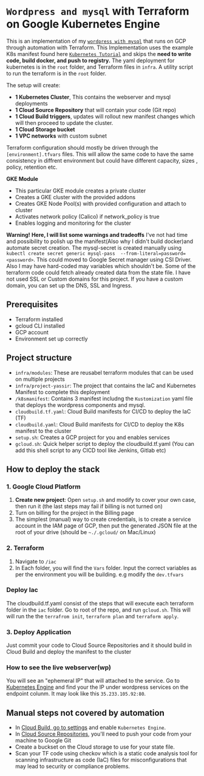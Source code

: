 # `Wordpress and mysql` with Terraform on Google Kubernetes Engine


This is an implementation of my [`wordpress with mysql`](https://github.com/loluPapi/yassir-wordpress-mysql) that runs on GCP through automation with Terraform. 
This Implementation uses the example K8s manifest found here [`Kubernetes Tutorial`](https://kubernetes.io/docs/tutorials/stateful-application/mysql-wordpress-persistent-volume/) and skips the **need to write code, build docker, and push to registry.**
The yaml deployment for kubernetes is in the `root` folder, and Terraform files in `infra`.
A utility script to run the terraform is in the `root` folder.

The setup will create:

- **1 Kubernetes Cluster**, This contains the webserver and mysql deployments
- **1 Cloud Source Repository** that will contain your code (Git repo)
- **1 Cloud Build triggers**, updates will rollout new manifest changes which will then proceed to update the cluster.
- **1 Cloud Storage bucket** 
- **1 VPC networks** with custom subnet 

Terraform configuration should mostly be driven through the `[environment].tfvars` files. This will allow the same code to have the same consistency in diffrent environment but could have different capacity, sizes , policy, retention etc.

 **GKE Module**
- This particular GKE module creates a private cluster 
- Creates a GKE cluster with the provided addons
- Creates GKE Node Pool(s) with provided configuration and attach to cluster
- Activates network policy (Calico) if network_policy is true
- Enables logging and monitoring for the cluster


**Warning!** 
**Here, I will list some warnings and tradeoffs**
I've not had time and possibility to polish up the manifest(Also why I didn't build docker)and automate secret creation. The mysql-secret is created manually using `kubectl create secret generic mysql-pass  --from-literal=password=<password>`. This could moved to Google Secret manager using CSI Driver.
Also I may have hard-coded may variables which shouldn't be. Some of the terraform code could fetch already created data from the state file. 
I have not used SSL or Custom domains for this project. If you have a custom domain, you can set up the DNS, SSL and Ingress.


## Prerequisites

- Terraform installed
- gcloud CLI installed
- GCP account
- Environment set up correctly

## Project structure

- `infra/modules`: These are reusabel terraform modules that can be used on multiple projects
- `infra/project-yassir`: The project that contains the IaC and Kubernetes Manifest to complete this deployment
- `/k8smanifest`: Contains 3 manifest includng the `Kustomization` yaml file that deploys the wordpress components and mysql.
- `cloudbuild.tf.yaml`: Cloud Build manifests for CI/CD to deploy the IaC (TF)
- `cloudbuild.yaml`: Cloud Build manifests for CI/CD to deploy the K8s manifest to the cluster
- `setup.sh`: Creates a GCP project for you and enables services
- `gcloud.sh`: Quick helper script to deploy the cloudbuild.tf.yaml (You can add this shell script to any CICD tool like Jenkins, Gitlab etc)

## How to deploy the stack

### 1. Google Cloud Platform

1. **Create new project**: Open `setup.sh` and modify to cover your own case, then run it (the last steps may fail if billing is not turned on)
2. Turn on billing for the project in the Billing page
3. The simplest (manual) way to create credentials, is to create a service account in the IAM page of GCP, then put the generated JSON file at the root of your drive (should be `~./.gcloud/` on Mac/Linux)

### 2. Terraform

1. Navigate to `/iac`
2. In Each folder, you will find the `Vars` folder. Input the correct variables as per the environment you will be building. e.g modify the `dev.tfvars`

### Deploy Iac 

The cloudbuild.tf.yaml consist of the steps that will execute each terraform folder in the `iac` folder.
Go to root of the repo, and run `gcloud.sh`. This will will run the the `terrafrom init`, `terraform plan` and `terraform apply`.


### 3. Deploy Application

Just commit your code to Cloud Source Repositories and it should build in Cloud Build and deploy the manifest to the cluster

### How to see the live webserver(wp)

You will see an "ephemeral IP" that will attached to the service. Go to [Kubernetes Engine](https://console.cloud.google.com/compute/instances) and find your the IP under wordpress services on the endpoint colunm. It may look like this `35.233.105.92:80`.



## Manual steps not covered by automation

- In [Cloud Build, go to settings](https://console.cloud.google.com/cloud-build/settings/) and enable `Kubernetes Engine`.
- In [Cloud Source Repositories](https://source.cloud.google.com/), you'll need to push your code from your machine to Google Git
- Create a buckset on the Cloud storage to use for your state file.
- Scan your TF code using checkov which is a static code analysis tool for scanning infrastructure as code (IaC) files for misconfigurations that may lead to security or compliance problems. 
